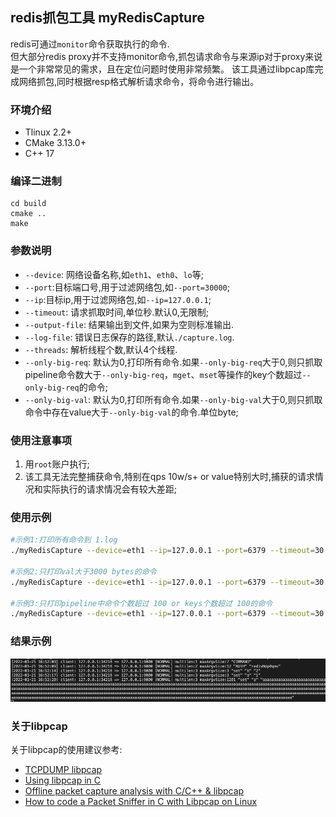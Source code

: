 ## redis抓包工具 myRedisCapture
redis可通过`monitor`命令获取执行的命令.  
但大部分redis proxy并不支持monitor命令,抓包请求命令与来源ip对于proxy来说是一个非常常见的需求，且在定位问题时使用非常频繁。 
该工具通过libpcap库完成网络抓包,同时根据resp格式解析请求命令，将命令进行输出。

### 环境介绍
- Tlinux 2.2+
- CMake 3.13.0+
- C++ 17

### 编译二进制
```shell
cd build
cmake ..
make
```

### 参数说明
- `--device`: 网络设备名称,如`eth1`、`eth0`、`lo`等;
- `--port`:目标端口号,用于过滤网络包,如`--port=30000`;
- `--ip`:目标ip,用于过滤网络包,如`--ip=127.0.0.1`;
- `--timeout`: 请求抓取时间,单位秒.默认0,无限制;
- `--output-file`: 结果输出到文件,如果为空则标准输出.
- `--log-file`: 错误日志保存的路径,默认`./capture.log`.
- `--threads`: 解析线程个数,默认4个线程.
- `--only-big-req`: 默认为0,打印所有命令.如果`--only-big-req`大于0,则只抓取 pipeline命令数大于`--only-big-req`，`mget`、`mset`等操作的key个数超过`--only-big-req`的命令;
- `--only-big-val`: 默认为0,打印所有命令.如果`--only-big-val`大于0,则只抓取命令中存在value大于`--only-big-val`的命令.单位byte;

### 使用注意事项
1. 用`root`账户执行;
2. 该工具无法完整捕获命令,特别在qps 10w/s+ or value特别大时,捕获的请求情况和实际执行的请求情况会有较大差距;


### 使用示例
```sh
#示例1:打印所有命令到 1.log
./myRedisCapture --device=eth1 --ip=127.0.0.1 --port=6379 --timeout=30 --output-file=1.log

#示例2:只打印val大于3000 bytes的命令
./myRedisCapture --device=eth1 --ip=127.0.0.1 --port=6379 --timeout=30 --only-big-val=3000

#示例3:只打印pipeline中命令个数超过 100 or keys个数超过 100的命令
./myRedisCapture --device=eth1 --ip=127.0.0.1 --port=6379 --timeout=30 --only-big-req=100
```
### 结果示例
![example01](./img/example01.png)

### 关于libpcap
关于libpcap的使用建议参考:
- [TCPDUMP libpcap](https://www.tcpdump.org/pcap.html)
- [Using libpcap in C](https://www.devdungeon.com/content/using-libpcap-c#pcap-loop)
- [Offline packet capture analysis with C/C++ & libpcap](http://tonylukasavage.com/blog/2010/12/19/offline-packet-capture-analysis-with-c-c----amp--libpcap/)
- [How to code a Packet Sniffer in C with Libpcap on Linux](https://www.binarytides.com/packet-sniffer-code-c-libpcap-linux-sockets/)